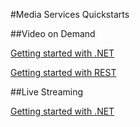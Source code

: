 <properties 
	pageTitle="Media Services Quickstarts" 
	description="Set up your computer for developing with Azure Media Services" 
	services="media-services" 
	documentationCenter="" 
	authors="juliako" 
	manager="dwrede" 
	editor=""/>

<tags 
	ms.service="media-services" 
	ms.workload="media" 
	ms.tgt_pltfrm="na" 
	ms.devlang="dotnet" 
	ms.topic="article" 
	ms.date="02/18/2015" 
	ms.author="juliako"/>

#Media Services Quickstarts

##<a id="vod_quickstart"></a>Video on Demand 

[Getting started with .NET](../media-services-dotnet-get-started)

[Getting started with REST](../media-services-rest-get-started)


##<a id="live_quickstart"></a>Live Streaming
 
[Getting started with .NET](http://msdn.microsoft.com/en-us/library/azure/dn783465.aspx)

